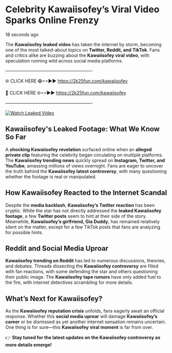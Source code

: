 # Celebrity Kawaiisofey’s Viral Video Sparks Online Frenzy

18 seconds ago

The **Kawaiisofey leaked video** has taken the internet by storm, becoming one of the most talked-about topics on **Twitter, Reddit, and TikTok**. Fans and critics alike are buzzing about the **Kawaiisofey viral video**, with speculation running wild across social media platforms.

———————————————————-

🌐 CLICK HERE 🟢==►► https://2k25fun.com/kawaiisofey

🔴 CLICK HERE 🌐==►► https://2k25fun.com/kawaiisofey

———————————————————-

[![Watch Leaked Video](https://miro.medium.com/v2/resize:fit:828/format:webp/1*cilzJN44JGOrTw9NJCrNHA.gif "Watch Leaked Video")](https://2k25fun.com/kawaiisofey)

## **Kawaiisofey's Leaked Footage: What We Know So Far**  
A **shocking Kawaiisofey revelation** surfaced online when an **alleged private clip** featuring the celebrity began circulating on multiple platforms. The **Kawaiisofey trending news** quickly spread on **Instagram, Twitter, and YouTube**, amassing millions of views overnight. Fans are eager to uncover the truth behind the **Kawaiisofey latest controversy**, with many questioning whether the footage is real or manipulated.  

## **How Kawaiisofey Reacted to the Internet Scandal**  
Despite the **media backlash**, **Kawaiisofey’s Twitter reaction** has been cryptic. While the star has not directly addressed the **leaked Kawaiisofey footage**, a few **Twitter posts** seem to hint at their side of the story. Meanwhile, **Kawaiisofey’s girlfriend, Gia Duddy**, has remained relatively silent on the matter, except for a few TikTok posts that fans are analyzing for possible hints.  

## **Reddit and Social Media Uproar**  
**Kawaiisofey trending on Reddit** has led to numerous discussions, theories, and debates. Threads dissecting the **Kawaiisofey controversy** are filled with fan reactions, with some defending the star and others questioning their public image. The **Kawaiisofey tape rumors** have only added fuel to the fire, with internet detectives scrambling for more details.  

## **What’s Next for Kawaiisofey?**  
As the **Kawaiisofey reputation crisis** unfolds, fans eagerly await an official response. Whether this **social media uproar** will damage **Kawaiisofey’s career** or be dismissed as yet another internet sensation remains uncertain. One thing is for sure—this **Kawaiisofey viral moment** is far from over.  

👉 **Stay tuned for the latest updates on the Kawaiisofey controversy as more details emerge!**  